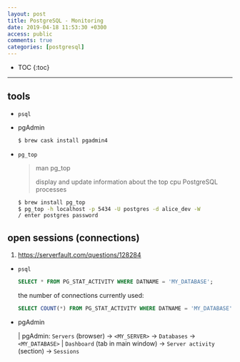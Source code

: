 ```yaml
---
layout: post
title: PostgreSQL - Monitoring
date: 2019-04-18 11:53:30 +0300
access: public
comments: true
categories: [postgresql]
---
```


<!-- more -->

<!-- prettier-ignore -->
* TOC
{:toc}
<hr>

tools
-----

- `psql`
- pgAdmin

  ```sh
  $ brew cask install pgadmin4
  ```

- `pg_top`

  > man pg_top
  >
  > display and update information about the top cpu PostgreSQL processes

  ```sh
  $ brew install pg_top
  $ pg_top -h localhost -p 5434 -U postgres -d alice_dev -W
  / enter postgres password
  ```

open sessions (connections)
---------------------------

1. <https://serverfault.com/questions/128284>

- `psql`

  ```sql
  SELECT * FROM PG_STAT_ACTIVITY WHERE DATNAME = 'MY_DATABASE';
  ```

  the number of connections currently used:

  ```sql
  SELECT COUNT(*) FROM PG_STAT_ACTIVITY WHERE DATNAME = 'MY_DATABASE';
  ```

- pgAdmin

  | pgAdmin: `Servers` (browser) → `<MY_SERVER>` → `Databases` → `<MY_DATABASE>`
  | `Dashboard` (tab in main window) → `Server activity` (section) → `Sessions`
